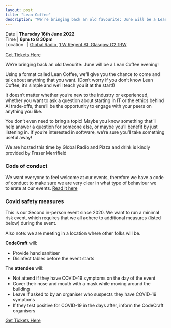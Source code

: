 ```yaml
---
layout: post
title: "Lean Coffee"
description: "We’re bringing back an old favourite: June will be a Lean Coffee evening - in person, with drinks and pizza"
---
```


Date | **Thursday 16th June 2022** <br>
Time | **6pm to 8 30pm**<br>
Location &nbsp; | [Global Radio](https://global.com/), <a href="https://www.google.com/maps/place/Global+Radio+Scotland/@55.8628175,-4.3253047,13z/data=!4m6!3m5!1s0x488844207c421c25:0x99b1f1c8e280ada0!8m2!3d55.8628302!4d-4.2552619!15sCgxnbG9iYWwgcmFkaW-SAQ1tZWRpYV9jb21wYW55" target="_blank">1 W Regent St, Glasgow G2 1RW</a>

[Get Tickets Here](https://www.eventbrite.co.uk/e/codecraft-in-person-lean-coffee-tickets-354572244127)

We’re bringing back an old favourite: June will be a Lean Coffee evening!

Using a format called Lean Coffee, we’ll give you the chance to come and talk about anything that you want. (Don’t worry if you don’t know Lean Coffee, it’s simple and we’ll teach you it at the start!)

It doesn’t matter whether you’re new to the industry or experienced, whether you want to ask a question about starting in IT or the ethics behind AI trade-offs, there’ll be the opportunity to engage with your peers on anything you like.

You don’t even need to bring a topic! Maybe you know something that’ll help answer a question for someone else, or maybe you’ll benefit by just listening in. If you’re interested in software, we’re sure you’ll take something useful away!

We are hosted this time by Global Radio and Pizza and drink is kindly provided by Fraser Merrifield

### Code of conduct 
We want everyone to feel welcome at our events, therefore we have a code of conduct to make sure we are very clear in what type of behaviour we tolerate at our events.
[Read it here](https://www.codecraftuk.org/code-of-conduct.html)

### Covid safety measures

This is our Second in-person event since 2020. We want to run a minimal risk event, which requires that we all adhere to additional measures (listed below) during the event.

Also note: we are meeting in a location where other folks will be.

**CodeCraft** will:

- Provide hand sanitiser
- Disinfect tables before the event starts

The **attendee** will:

- Not attend if they have COVID-19 symptoms on the day of the event
- Cover their nose and mouth with a mask while moving around the building
- Leave if asked to by an organiser who suspects they have COVID-19 symptoms
- If they test positive for COVID-19 in the days after, inform the CodeCraft organisers

[Get Tickets Here](https://www.eventbrite.co.uk/e/codecraft-in-person-lean-coffee-tickets-354572244127)
